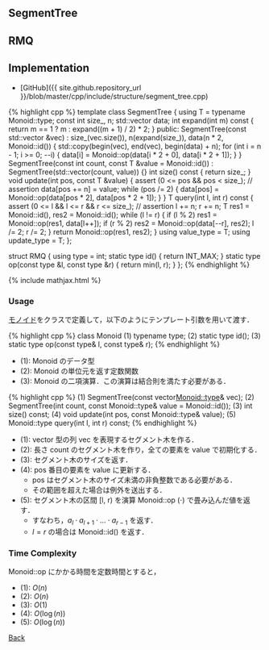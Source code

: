 ## SegmentTree

## RMQ

## Implementation

- [GitHub]({{ site.github.repository_url }}/blob/master/cpp/include/structure/segment_tree.cpp)

{% highlight cpp %}
template <class Monoid>
class SegmentTree {
  using T = typename Monoid::type;
  const int size_, n;
  std::vector<T> data;
  int expand(int m) const { return m == 1 ? m : expand((m + 1) / 2) * 2; }
public:
  SegmentTree(const std::vector<T> &vec) :
    size_(vec.size()), n(expand(size_)), data(n * 2, Monoid::id()) {
    std::copy(begin(vec), end(vec), begin(data) + n);
    for (int i = n - 1; i >= 0; --i) {
      data[i] = Monoid::op(data[i * 2 + 0], data[i * 2 + 1]);
    }
  }
  SegmentTree(const int count, const T &value = Monoid::id()) :
    SegmentTree(std::vector<T>(count, value)) {}
  int size() const { return size_; }
  void update(int pos, const T &value) {
    assert (0 <= pos && pos < size_); // assertion
    data[pos += n] = value;
    while (pos /= 2) {
      data[pos] = Monoid::op(data[pos * 2], data[pos * 2 + 1]);
    }
  }
  T query(int l, int r) const {
    assert (0 <= l && l <= r && r <= size_); // assertion
    l += n; r += n;
    T res1 = Monoid::id(), res2 = Monoid::id();
    while (l != r) {
      if (l % 2) res1 = Monoid::op(res1, data[l++]);
      if (r % 2) res2 = Monoid::op(data[--r], res2);
      l /= 2; r /= 2;
    }
    return Monoid::op(res1, res2);
  }
  using value_type = T;
  using update_type = T;
};

struct RMQ {
  using type = int;
  static type id() { return INT_MAX; }
  static type op(const type &l, const type &r) { return min(l, r); }
};
{% endhighlight %}

{% include mathjax.html %}

### Usage

[モノイド](https://ja.wikipedia.org/wiki/モノイド)をクラスで定義して，以下のようにテンプレート引数を用いて渡す．

{% highlight cpp %}
class Monoid
(1) typename type;
(2) static type id();
(3) static type op(const type& l, const type& r);
{% endhighlight %}

- (1): Monoid のデータ型
- (2): Monoid の単位元を返す定数関数
- (3): Monoid の二項演算．この演算は結合則を満たす必要がある．

{% highlight cpp %}
(1) SegmentTree(const vector<Monoid::type>& vec);
(2) SegmentTree(int count, const Monoid::type& value = Monoid::id());
(3) int size() const;
(4) void update(int pos, const Monoid::type& value);
(5) Monoid::type query(int l, int r) const;
{% endhighlight %}

- (1): vector<T> 型の列 vec を表現するセグメント木を作る．
- (2): 長さ count のセグメント木を作り，全ての要素を value で初期化する．
- (3): セグメント木のサイズを返す．
- (4): pos 番目の要素を value に更新する．
  - pos はセグメント木のサイズ未満の非負整数である必要がある．
  - その範囲を超えた場合は例外を送出する．
- (5): セグメント木の区間 [l, r) を演算 Monoid::op ($\cdot$) で畳み込んだ値を返す．
  - すなわち，$a_l \cdot a_{l+1} \cdot \ldots \cdot a_{r-1}$ を返す．
  - $l = r$ の場合は Monoid::id() を返す．

### Time Complexity
Monoid::op にかかる時間を定数時間とすると，
- (1): $O(n)$
- (2): $O(n)$
- (3): $O(1)$
- (4): $O(\log(n))$
- (5): $O(\log(n))$

[Back](../..)

